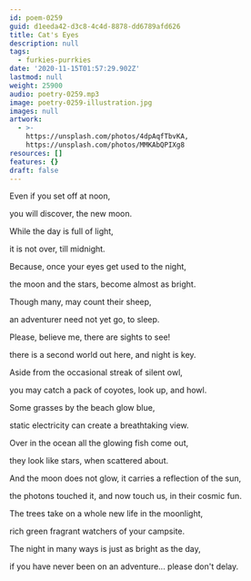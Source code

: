 ```yaml
---
id: poem-0259
guid: d1eeda42-d3c8-4c4d-8878-dd6789afd626
title: Cat's Eyes
description: null
tags:
  - furkies-purrkies
date: '2020-11-15T01:57:29.902Z'
lastmod: null
weight: 25900
audio: poetry-0259.mp3
image: poetry-0259-illustration.jpg
images: null
artwork:
  - >-
    https://unsplash.com/photos/4dpAqfTbvKA,
    https://unsplash.com/photos/MMKAbQPIXg8
resources: []
features: {}
draft: false
---
```


Even if you set off at noon,

you will discover, the new moon.

While the day is full of light,

it is not over, till midnight.

Because, once your eyes get used to the night,

the moon and the stars, become almost as bright.

Though many, may count their sheep,

an adventurer need not yet go, to sleep.

Please, believe me, there are sights to see!

there is a second world out here, and night is key.

Aside from the occasional streak of silent owl,

you may catch a pack of coyotes, look up, and howl.

Some grasses by the beach glow blue,

static electricity can create a breathtaking view.

Over in the ocean all the glowing fish come out,

they look like stars, when scattered about.

And the moon does not glow, it carries a reflection of the sun,

the photons touched it, and now touch us, in their cosmic fun.

The trees take on a whole new life in the moonlight,

rich green fragrant watchers of your campsite.

The night in many ways is just as bright as the day,

if you have never been on an adventure... please don't delay.
